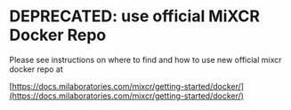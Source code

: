 # DEPRECATED: use official MiXCR Docker Repo

Please see instructions on where to find and how to use new official mixcr docker repo at

[https://docs.milaboratories.com/mixcr/getting-started/docker/](https://docs.milaboratories.com/mixcr/getting-started/docker/)

